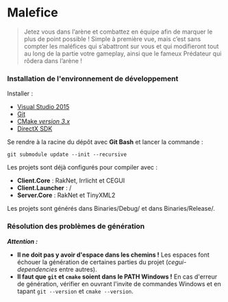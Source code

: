 # Malefice
> Jetez vous dans l’arène et combattez en équipe afin de marquer le plus de point possible ! Simple à première vue, mais c’est sans compter les maléfices qui s’abattront sur vous et qui modifieront tout au long de la partie votre gameplay, ainsi que le fameux Prédateur qui rôdera dans l’arène !

### Installation de l'environnement de développement

Installer :
* [Visual Studio 2015](https://intra-bocal.epitech.eu/index.php?pgid=msdnaa)
* [Git](https://git-scm.com/download/win)
* [CMake *version 3.x*](https://cmake.org/download/)
* [DirectX SDK](https://www.microsoft.com/en-us/download/details.aspx?id=6812)

Se rendre à la racine du dépôt avec **Git Bash** et lancer la commande :
```
git submodule update --init --recursive
```

Les projets sont déjà configurés pour compiler avec :
* **Client.Core** : RakNet, Irrlicht et CEGUI
* **Client.Launcher** : /
* **Server.Core** : RakNet et TinyXML2

Les projets sont générés dans Binaries/Debug/ et dans Binaries/Release/.

### Résolution des problèmes de génération

***Attention :***
* **Il ne doit pas y avoir d'espace dans les chemins !** Les espaces font échouer la génération de certaines parties du projet (*cegui-dependencies* entre autres).
* **Il faut que `git` et `cmake` soient dans le PATH Windows !** En cas d'erreur de génération, vérifier en ouvrant l'invite de commandes Windows et en tapant `git --version` et `cmake --version`.
